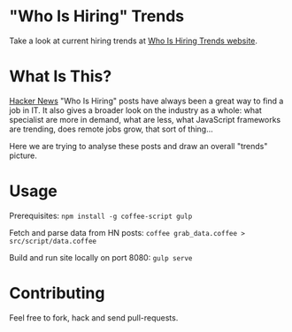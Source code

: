 # "Who Is Hiring" Trends
Take a look at current hiring trends at [Who Is Hiring Trends website](http://wih.mdnbar.com/).

# What Is This?
[Hacker News](https://news.ycombinator.com/) "Who Is Hiring" posts have always been a great way to find a job in IT. It also gives a broader look on the industry as a whole: what specialist are more in demand, what are less, what JavaScript frameworks are trending, does remote jobs grow, that sort of thing...

Here we are trying to analyse these posts and draw an overall "trends" picture.

# Usage
Prerequisites:
  `npm install -g coffee-script gulp`

Fetch and parse data from HN posts:
  `coffee grab_data.coffee > src/script/data.coffee`

Build and run site locally on port 8080:
  `gulp serve`

# Contributing
Feel free to fork, hack and send pull-requests.
